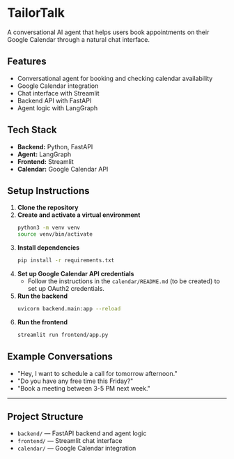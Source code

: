 # TailorTalk

A conversational AI agent that helps users book appointments on their Google Calendar through a natural chat interface.

## Features
- Conversational agent for booking and checking calendar availability
- Google Calendar integration
- Chat interface with Streamlit
- Backend API with FastAPI
- Agent logic with LangGraph

## Tech Stack
- **Backend:** Python, FastAPI
- **Agent:** LangGraph
- **Frontend:** Streamlit
- **Calendar:** Google Calendar API

## Setup Instructions

1. **Clone the repository**
2. **Create and activate a virtual environment**
   ```bash
   python3 -m venv venv
   source venv/bin/activate
   ```
3. **Install dependencies**
   ```bash
   pip install -r requirements.txt
   ```
4. **Set up Google Calendar API credentials**
   - Follow the instructions in the `calendar/README.md` (to be created) to set up OAuth2 credentials.
5. **Run the backend**
   ```bash
   uvicorn backend.main:app --reload
   ```
6. **Run the frontend**
   ```bash
   streamlit run frontend/app.py
   ```

## Example Conversations
- "Hey, I want to schedule a call for tomorrow afternoon."
- "Do you have any free time this Friday?"
- "Book a meeting between 3-5 PM next week."

---

## Project Structure
- `backend/` — FastAPI backend and agent logic
- `frontend/` — Streamlit chat interface
- `calendar/` — Google Calendar integration 